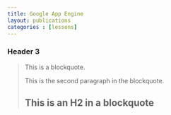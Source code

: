 ```yaml
---
title: Google App Engine
layout: publications
categories : [lessons]
---
```


### Header 3

> This is a blockquote.
> 
> This is the second paragraph in the blockquote.
>
> ## This is an H2 in a blockquote